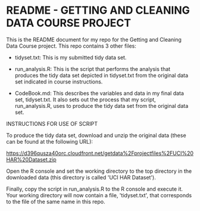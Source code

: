 README - GETTING AND CLEANING DATA COURSE PROJECT
====================================================

This is the README document for my repo for the Getting and Cleaning Data Course project. 
This repo contains 3 other files:

- tidyset.txt: This is my submitted tidy data set.

- run_analysis.R: This is the script that performs the analysis that produces the tidy 
  data set depicted in tidyset.txt from the original data set indicated in course 
  instructions.

- CodeBook.md: This describes the variables and data in my final data set, tidyset.txt. It 
  also sets out the process that my script, run_analysis.R, uses to produce the tidy data 
  set from the original data set.


INSTRUCTIONS FOR USE OF SCRIPT 
 
To produce the tidy data set, download and unzip the original data (these can be found at 
the following URL): 

https://d396qusza40orc.cloudfront.net/getdata%2Fprojectfiles%2FUCI%20HAR%20Dataset.zip

Open the R console and set the working directory to the top directory in the downloaded 
data (this directory is called 'UCI HAR Dataset'). 

Finally, copy the script in run_analysis.R to the R console and execute it. Your working
directory will now contain a file, 'tidyset.txt', that corresponds to the file of the 
same name in this repo.

